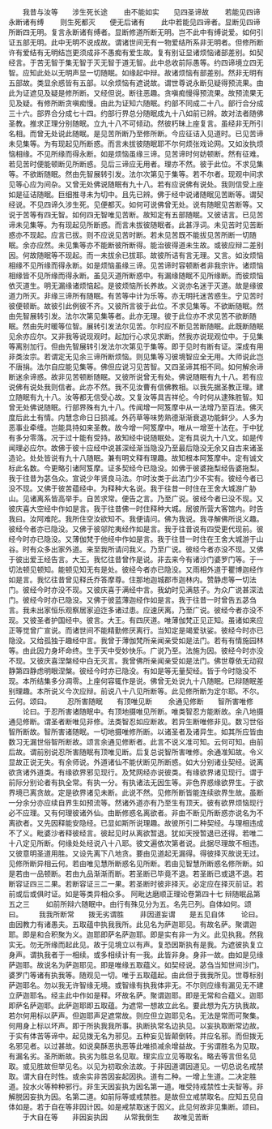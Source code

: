 <!-- { "loadSidebar": true } -->
　　我昔与汝等　　涉生死长途
　　由不能如实　　见四圣谛故
　　若能见四谛　　永断诸有缚
　　则生死都灭　　便无后诸有
　　此中若能见四谛者。显断见四谛所断四无明。复言永断诸有缚者。显断修道所断无明。岂不此中有缚说爱。如何引证五部无明。此中无明不说成故。谓诸世间无有一物爱结所系非无明者。但修所断许有爱结有无明结岂更须成非不愚痴有爱生故。复有别证显诸烦恼诸部差别。如契经言。于苦无智于集无智于灭无智于道无智。此中总收前际愚等。约四谛境立四无智。应知此处以无明声显一切随眠。如缘起中辩。故诸烦恼有部差别。然非无明有五部故。类显余惑皆有五部。以余烦恼有遮说故。谓世尊说永断见疑得预流果。由此为证遮见及疑是修所断。又经但说。断往恶趣。贪嗔痴慢得预流果。故预流果无见及疑。有修所断贪嗔痴慢。由此为证知六随眠。约部不同成二十八。部行合分成三十六。部界合分成七十四。约部行界总分随眠成九十八如前已辨。故对法者随佛圣教。推求正理分别随眠。立九十八不可倾动。然彼朽昧上座复言。虽经非无所引名相。而曾无处说此随眠。是见苦所断乃至修所断。今应征诘入见道时。已见苦谛未见集等。为有现起见所断惑。而言未拔彼随眠耶不尔何烦张戏论网。又如汝执烦恼相缘。不见所缘而得永断。如是烦恼虽缘三谛。见苦谛时何妨顿断。然有征难。若见苦时便能顿断见所断惑。见后三谛应无用者。理亦不然。彼于此位。不求见集等。不欲断随眠。然由先智展转引发。法尔次第见于集等。若不尔者。现观中间求见等心应为间杂。又曾无处佛说随眠有九十八。若有应说佛有说处。我则信受上座如是征诘随眠。巨细推寻未为切中。且先已辨。佛于经中说诸随眠见苦断等。谓契经说。不见四谛久涉生死。见便都灭。如何可说佛曾无处。说有随眠见苦断等。又说于苦等有四无智。如何四无智唯见苦断。故知定有五部随眠。又彼诘言。已见苦谛未见集等。为有现起见所断惑。而言未拔彼随眠者。此甚浮词。未见苦时见苦断惑亦不现起。应言已拔。则不应说见苦时断。若未见苦既不能拔见苦所断一切随眠。余亦应然。未见集等亦不能断彼所断得。能治彼得道未生故。或彼应辩二差别因。何故随眠等不现起。而一未拔余已拔耶。故彼所诘有言无理。又言。如汝烦恼相缘不见所缘而得永断。如是烦恼虽缘三谛。见苦谛时容顿断者非我宗许。诸烦恼相缘皆不见所缘而得永断。虽见灭道所断惑中。有漏缘随眠不见所缘断。而彼烦恼依灭道生。明无漏缘诸烦恼起。是彼烦恼所长养故。义说亦名迷于灭道。故是缘彼道力所灭。非缘三谛所有随眠。有苦等中计为乐等。亦无明托迷苦惑生。宁见苦时彼便顿断。故彼引此例彼不齐。又彼所言彼于此位。不求见集等。不欲断随眠。然由先智展转引发。法尔次第见集等者。此亦无理。彼于此位亦不求见苦不欲断随眠。然由先时暖等位智。展转引发法尔见苦。尔时应不断见苦断随眠。此既断随眠见余亦应尔。又非我等说现观时。起加行心求见求断。然我亦说现观位中。于见集等离别加行。但由先智展转引发法尔次第见于集等。即于见时有断有证。深成有用非类汝宗。若谓定无见余三谛所断烦恼。则见集等习彼境智应全无用。大师说此岂不唐捐。法尔自应能见集等。佛但应说习见苦智。又四圣谛其相不同。如何解余谛断迷余谛惑。故非见苦顿断随眠。又彼所说曾无有处。佛说随眠有九十八。若有应说佛有说处我则信者。此亦不然。我不见汝曹有信佛教相。以我先据圣教正理。建立随眠有九十八。汝等都无信受心故。又复汝等具吉祥伦。今时何从逮殊胜智。知曾无处佛说随眠。行部界殊有九十八。传闻增一阿笈摩中从一法增乃至百法。佛灭度后此土有情。内慧念命日日损减。外药草等味势熟德渐渐衰退功能鲜少。人多为恶事业牵缠。岂能具持如来圣教。故今增一阿笈摩中。唯从一增至十法在。于中犹有多分零落。况于过十能有受持。故知经中说随眠处。定有具说九十八文。如是传闻理必应尔。故佛于彼十应经中说甚深经渐当隐没乃至最后隐没无余又自古来诸圣造论。处处皆说有九十八随眠。兼有明文释有理趣。故知根本阿笈摩中。定有诚文标此名数。今更略引诸阿笈摩。证多契经今已隐没。如佛于彼婆拖梨经告婆拖梨。我于往昔为苾刍众。宣说少年贤良马法。尔时汝类于此法门少不实有。彼经今者已没不现。又佛于彼苦蕴经中。为释种大名说。我于往昔一时住在王舍大城游广胁山。见诸离系皆高举手。自苦求常。便告之言。乃至广说。彼经今者已没不现。又彼庆喜大空经中作如是言。我于往昔佛一时住释种大城。居彼所营大客馆内。时告我曰。汝阿难陀。我所住空汝欲知不。我便请问。佛为我说。我寻解佛所说义趣。彼经今者亦已隐没。又佛于彼邬陀夷经作如是言。我于往昔说有四受更代现前。彼经今时亦已隐没。又薄伽梵于他经中作如是言。我于往昔一时住在王舍大城游于山谷。时有众多出家外道。来至我所请问我义。乃至广说。彼经今者亦没不现。又佛于彼出爱王经告言。大王。我忆往昔曾作是说。非去来今有诸沙门婆罗门等。于一切法顿见顿知。能顿见知无有是处。彼经今者亦已隐没。又雨相外道于瞿博迦经作如是言。我忆往昔曾见释氏乔答摩尊。住那地迦城郡市迦林内。赞静虑等一切法门。彼经今时亦没不现。又彼庆喜于满经中言。我幼时见满慈子。为众广说甚深法门。彼经今时亦已隐没。又佛于彼蓝薄迦经作如是言。我于往昔一时曾告五苾刍言。我未出家恒乐观察居家迫迮多诸过患。应速厌离。乃至广说。彼经今者亦没不现。又彼圣者护国经中。彼言。大王。有四厌道。唯薄伽梵正见正知。虽诸如来应正等觉曾广宣说。而诸世间不能精勤修厌离行。当知定是竭爱驮娑。彼经今时亦已隐没。又给孤独于趣经中言。我曾于薄伽梵所亲闻亲受如是法门。若有有情施园林等。由此因力身坏命终。生于天中受妙快乐。广说乃至。法施为因。彼经今时亦没不现。又彼庆喜涅槃经中白无灭言。我曾佛所亲闻亲受如是法门。佛世尊依无动寂静第四静虑明眼涅槃。彼经今时亦已隐没。有如是等无量契经。皆于今时隐没不现。本所结集多分凋零。上座何容辄作是说。佛曾无处说九十八随眠。已辩随眠差别理趣。本所说义今次应辩。前说八十八见所断等。此见修所断为定尔耶。不尔。云何。颂曰。
　　忍所害随眠　　有顶唯见断
　　余通见修断　　智所害唯修
　　论曰。于忍所害诸随眠中。有顶地摄唯见所断。唯类智忍方能断故。余八地摄通见修断。谓圣者断唯见非修。法类智忍如应断故。若异生断唯修非见。数习世俗智所断故。智所害诸随眠。一切地摄唯修所断。以诸圣者及诸异生。如其所应皆由数习无漏世俗智所断故。颂言余通见修断者。此言不说义准可知。云何可知。由前后故。谓前别说忍所害随眠有顶唯见断。后复总说智所害唯修。余通准知故。令义显故正说无失。有余师说。外道诸仙不能伏断见所断惑。如大分别诸业契经。说离欲贪诸外道类。有缘欲界邪见现行。及梵网经亦说彼类。有缘欲界诸见现行。谓于前际分别论者有执全常。有执一分。有执诸法无因生等。非色界惑缘欲界生。于欲界境已离贪故。定是欲界诸见未断。此说不然。见修所断皆能连续欲界生故。虽断一分余分亦应续自界生如预流等。然诸外道亦有乃至生有顶天。彼有欲界烦恼现行必不应理。又有何理彼诸外仙。由断修惑名离欲者。非由不断见所断惑亦说名为不离欲者。又先因释能安隐经。已显如斯所说理趣。故彼所引二种契经。与理相违成不了义。毗婆沙者释彼经言。彼起见时从离欲暂退。犹如天授暂退已还得。若唯二十八定见所断。何缘处处经说八十八耶。彼文遍依次第者说。此据尽理故不相违。又彼意明圣道用胜。又设先离下八地贪。要由见道起无漏得。得彼择灭故说无过。见修所断异相云何。若由唯见慧所断惑名见所断。若由见智慧所断惑名修所断。如是若由一品顿断。若由九品渐渐而断。若圣断已毕竟不退。若圣断已或退不退。若断容证四三二果。若断容证三二一果。若圣断时彼非择灭。必定应在择灭前证。若前或后或俱时证。如是等类异相众多。
阿毗达磨顺正理论卷第四十七
辩随眠品第五之三
　　如前所辩六随眠中。由行有殊见分为五。名先已列。自体如何。颂曰。
　　我我所断常　　拨无劣谓胜
　　非因道妄谓　　是五见自体
　　论曰。由因教力有诸愚夫。五取蕴中执我我所。此见名为萨迦耶见。有故名萨。聚谓迦耶。即是和合积聚为义。迦耶即萨名萨迦耶。即是实有非一为义。此见执我。然我实无。勿无所缘而起此见。故于见境立以有声。复恐因斯执有是我。为遮彼执复立身声。谓执我者于一相续。或多相续计有一我。此皆非身。身非一故。由如是见缘萨迦耶。故说名为萨迦耶见。即是唯缘五取蕴义。如契经说。苾刍当知世间沙门。婆罗门等诸有执我等。随观见一切。唯于五取蕴起。由此但于我我所见。世尊标别萨迦耶名。勿以我无许智缘无境。或智缘有执我体非无。不尔则应缘有漏见无不建立萨迦耶名。经主此中作如是释。坏故名萨。聚谓迦耶。即是无常和合蕴义。迦耶即萨名萨迦耶。此萨迦耶即五取蕴。为遮常一想故立此名。要此想为先方执我故。若尔何用标以萨声。但迦耶声足遮常故。则应但立迦耶见名。无法是常而可聚集。何用身上标以坏声。即于所执我我所事。执断执常名边执见。以妄执取断常边故。于实有体苦等谛中。起见拨无名为邪见。五种妄见皆颠倒转。并应名邪。而但拨无名邪见者。以过甚故。如说臭酥恶执恶等此唯损减余增益故。于劣谓胜名为见取。有漏名劣。圣所断故。执劣为胜总名见取。理实应立见等取名。略去等言但名见取。或见胜故但举见名。以见为初取余法故。于非因道谓因道见。一切总说名戒禁取。谓大自在时性。或余实非苦因妄起因执。道有二种。一增上生道。二决定胜道。投水火等种种邪行。非生天因妄执为因名第一道。唯受持戒禁性士夫智等。非解脱因妄执为因。名第二道。如前际等或戒禁胜。是故但立戒禁取名。应知五见自体如是。若于自在等非因计因。如是戒禁取迷于因义。此见何故非见集断。颂曰。
　　于大自在等　　非因妄执因
　　从常我倒生　　故唯见苦断
